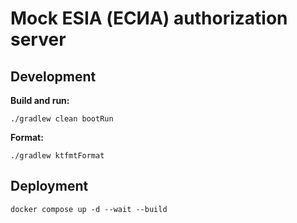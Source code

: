 # Mock ESIA (ЕСИА) authorization server

## Development

**Build and run:**

```shell
./gradlew clean bootRun
```

**Format:**

```shell
./gradlew ktfmtFormat     
```


## Deployment

```shell
docker compose up -d --wait --build
```